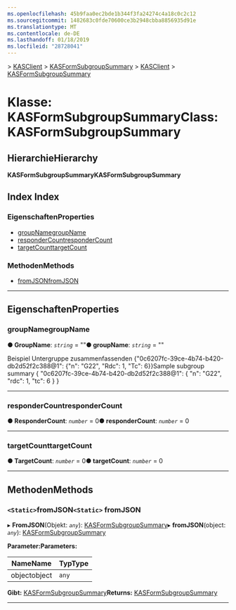 ```yaml
---
ms.openlocfilehash: 45b9faa0ec2bde1b344f3fa24274c4a18c0c2c12
ms.sourcegitcommit: 1482683c0fde70600ce3b2948cbba8856935d91e
ms.translationtype: MT
ms.contentlocale: de-DE
ms.lasthandoff: 01/18/2019
ms.locfileid: "28728041"
---
```

<span data-ttu-id="aa131-101">[](../README.md) > [KASClient](../modules/kasclient.md) > [KASFormSubgroupSummary](../classes/kasclient.kasformsubgroupsummary.md)</span><span class="sxs-lookup"><span data-stu-id="aa131-101">[](../README.md) > [KASClient](../modules/kasclient.md) > [KASFormSubgroupSummary](../classes/kasclient.kasformsubgroupsummary.md)</span></span>

# <a name="class-kasformsubgroupsummary"></a><span data-ttu-id="aa131-102">Klasse: KASFormSubgroupSummary</span><span class="sxs-lookup"><span data-stu-id="aa131-102">Class: KASFormSubgroupSummary</span></span>

## <a name="hierarchy"></a><span data-ttu-id="aa131-103">Hierarchie</span><span class="sxs-lookup"><span data-stu-id="aa131-103">Hierarchy</span></span>

<span data-ttu-id="aa131-104">**KASFormSubgroupSummary**</span><span class="sxs-lookup"><span data-stu-id="aa131-104">**KASFormSubgroupSummary**</span></span>

## <a name="index"></a><span data-ttu-id="aa131-105">Index </span><span class="sxs-lookup"><span data-stu-id="aa131-105">Index</span></span>

### <a name="properties"></a><span data-ttu-id="aa131-106">Eigenschaften</span><span class="sxs-lookup"><span data-stu-id="aa131-106">Properties</span></span>

* [<span data-ttu-id="aa131-107">groupName</span><span class="sxs-lookup"><span data-stu-id="aa131-107">groupName</span></span>](kasclient.kasformsubgroupsummary.md#groupname)
* [<span data-ttu-id="aa131-108">responderCount</span><span class="sxs-lookup"><span data-stu-id="aa131-108">responderCount</span></span>](kasclient.kasformsubgroupsummary.md#respondercount)
* [<span data-ttu-id="aa131-109">targetCount</span><span class="sxs-lookup"><span data-stu-id="aa131-109">targetCount</span></span>](kasclient.kasformsubgroupsummary.md#targetcount)
### <a name="methods"></a><span data-ttu-id="aa131-110">Methoden</span><span class="sxs-lookup"><span data-stu-id="aa131-110">Methods</span></span>

* [<span data-ttu-id="aa131-111">fromJSON</span><span class="sxs-lookup"><span data-stu-id="aa131-111">fromJSON</span></span>](kasclient.kasformsubgroupsummary.md#fromjson)

---

## <a name="properties"></a><span data-ttu-id="aa131-112">Eigenschaften</span><span class="sxs-lookup"><span data-stu-id="aa131-112">Properties</span></span>

<a id="groupname"></a>

###  <a name="groupname"></a><span data-ttu-id="aa131-113">groupName</span><span class="sxs-lookup"><span data-stu-id="aa131-113">groupName</span></span>

<span data-ttu-id="aa131-114">**● GroupName**: *`string`* = ""</span><span class="sxs-lookup"><span data-stu-id="aa131-114">**● groupName**: *`string`* = ""</span></span>

<span data-ttu-id="aa131-115">Beispiel Untergruppe zusammenfassenden {"0c6207fc-39ce-4b74-b420-db2d52f2c388@1": {"n": "G22", "Rdc": 1, "Tc": 6}}</span><span class="sxs-lookup"><span data-stu-id="aa131-115">Sample subgroup summary { "0c6207fc-39ce-4b74-b420-db2d52f2c388@1": { "n": "G22", "rdc": 1, "tc": 6 } }</span></span>

___

<a id="respondercount"></a>

###  <a name="respondercount"></a><span data-ttu-id="aa131-116">responderCount</span><span class="sxs-lookup"><span data-stu-id="aa131-116">responderCount</span></span>

<span data-ttu-id="aa131-117">**● ResponderCount**: *`number`* = 0</span><span class="sxs-lookup"><span data-stu-id="aa131-117">**● responderCount**: *`number`* = 0</span></span>

___

<a id="targetcount"></a>

###  <a name="targetcount"></a><span data-ttu-id="aa131-118">targetCount</span><span class="sxs-lookup"><span data-stu-id="aa131-118">targetCount</span></span>

<span data-ttu-id="aa131-119">**● TargetCount**: *`number`* = 0</span><span class="sxs-lookup"><span data-stu-id="aa131-119">**● targetCount**: *`number`* = 0</span></span>

___

## <a name="methods"></a><span data-ttu-id="aa131-120">Methoden</span><span class="sxs-lookup"><span data-stu-id="aa131-120">Methods</span></span>

<a id="fromjson"></a>

### <a name="static-fromjson"></a><span data-ttu-id="aa131-121">`<Static>`fromJSON</span><span class="sxs-lookup"><span data-stu-id="aa131-121">`<Static>` fromJSON</span></span>

<span data-ttu-id="aa131-122">▸ **FromJSON**(Objekt: *`any`*): [KASFormSubgroupSummary](kasclient.kasformsubgroupsummary.md)</span><span class="sxs-lookup"><span data-stu-id="aa131-122">▸ **fromJSON**(object: *`any`*): [KASFormSubgroupSummary](kasclient.kasformsubgroupsummary.md)</span></span>

<span data-ttu-id="aa131-123">**Parameter:**</span><span class="sxs-lookup"><span data-stu-id="aa131-123">**Parameters:**</span></span>

| <span data-ttu-id="aa131-124">Name</span><span class="sxs-lookup"><span data-stu-id="aa131-124">Name</span></span> | <span data-ttu-id="aa131-125">Typ</span><span class="sxs-lookup"><span data-stu-id="aa131-125">Type</span></span> |
| ------ | ------ |
| <span data-ttu-id="aa131-126">object</span><span class="sxs-lookup"><span data-stu-id="aa131-126">object</span></span> | `any` |

<span data-ttu-id="aa131-127">**Gibt:** [KASFormSubgroupSummary](kasclient.kasformsubgroupsummary.md)</span><span class="sxs-lookup"><span data-stu-id="aa131-127">**Returns:** [KASFormSubgroupSummary](kasclient.kasformsubgroupsummary.md)</span></span>

___

